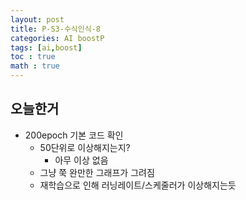 ```yaml
---
layout: post
title: P-S3-수식인식-8
categories: AI boostP
tags: [ai,boost]
toc : true
math : true
---
```



## 오늘한거
- 200epoch 기본 코드 확인
  - 50단위로 이상해지는지?
    - 아무 이상 없음
  - 그냥 쭉 완만한 그래프가 그려짐
  - 재학습으로 인해 러닝레이트/스케줄러가 이상해지는듯